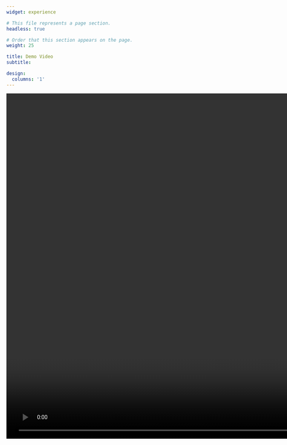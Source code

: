 ```yaml
---
widget: experience

# This file represents a page section.
headless: true

# Order that this section appears on the page.
weight: 25

title: Demo Video
subtitle: 

design:
  columns: '1'
---
```

<video width="1600" height="900" controls>
  <source src="/uploads/demo.mp4" type="video/mp4">
</video>
